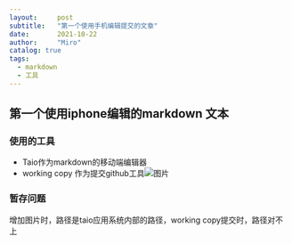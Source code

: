 ```yaml
---
layout:     post
subtitle:   "第一个使用手机编辑提交的文章"
date:       2021-10-22
author:     "Miro"
catalog: true
tags:
  - markdown
  - 工具
---
```


## 第一个使用iphone编辑的markdown 文本
### 使用的工具
- Taio作为markdown的移动端编辑器
- working copy 作为提交github工具![图片](assets/IMG_1.jpg)

### 暂存问题
增加图片时，路径是taio应用系统内部的路径，working copy提交时，路径对不上
